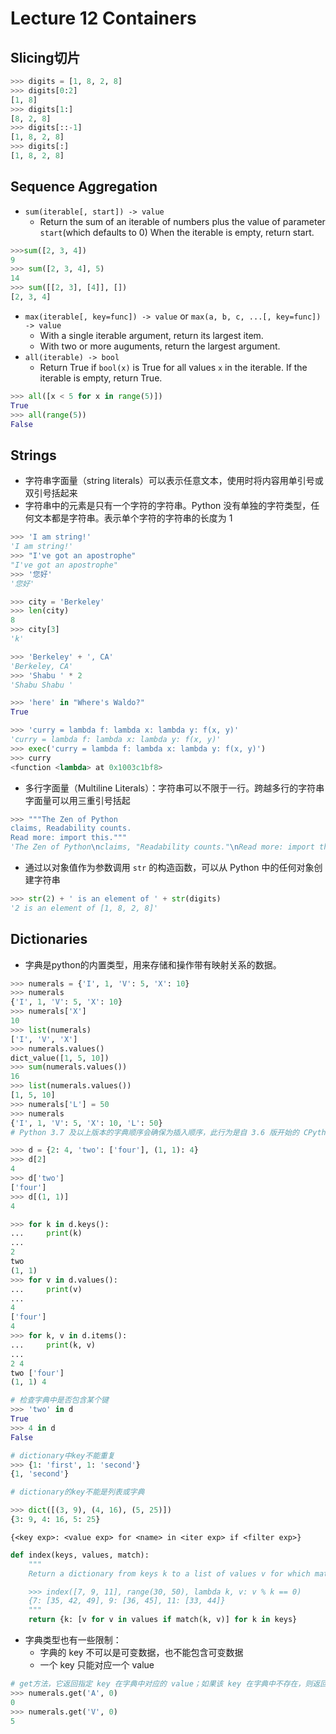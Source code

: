 # Lecture 12 Containers
## Slicing切片
```python
>>> digits = [1, 8, 2, 8]
>>> digits[0:2]
[1, 8]
>>> digits[1:]
[8, 2, 8]
>>> digits[::-1]
[1, 8, 2, 8]
>>> digits[:]
[1, 8, 2, 8]
```
## Sequence Aggregation
* `sum(iterable[, start]) -> value`
  * Return the sum of an iterable of numbers plus the value of parameter `start`(which defaults to 0) When the iterable is empty, return start.
```python
>>>sum([2, 3, 4])
9
>>> sum([2, 3, 4], 5)
14
>>> sum([[2, 3], [4]], [])
[2, 3, 4]
```
* `max(iterable[, key=func]) -> value` or `max(a, b, c, ...[, key=func]) -> value`
  * With a single iterable argument, return its largest item.
  * With two or more auguments, return the largest argument.
* `all(iterable) -> bool`
  * Return True if `bool(x)` is True for all values `x` in the iterable. If the iterable is empty, return True.
```python
>>> all([x < 5 for x in range(5)])
True
>>> all(range(5))
False
```
## Strings
* 字符串字面量（string literals）可以表示任意文本，使用时将内容用单引号或双引号括起来
* 字符串中的元素是只有一个字符的字符串。Python 没有单独的字符类型，任何文本都是字符串。表示单个字符的字符串的长度为 1
```python
>>> 'I am string!'
'I am string!'
>>> "I've got an apostrophe"
"I've got an apostrophe"
>>> '您好'
'您好'

>>> city = 'Berkeley'
>>> len(city)
8
>>> city[3]
'k'

>>> 'Berkeley' + ', CA'
'Berkeley, CA'
>>> 'Shabu ' * 2
'Shabu Shabu '

>>> 'here' in "Where's Waldo?"
True
```
```python
>>> 'curry = lambda f: lambda x: lambda y: f(x, y)'
'curry = lambda f: lambda x: lambda y: f(x, y)'
>>> exec('curry = lambda f: lambda x: lambda y: f(x, y)')
>>> curry
<function <lambda> at 0x1003c1bf8>
```
* 多行字面量（Multiline Literals）：字符串可以不限于一行。跨越多行的字符串字面量可以用三重引号括起
```python
>>> """The Zen of Python
claims, Readability counts.
Read more: import this."""
'The Zen of Python\nclaims, "Readability counts."\nRead more: import this.'
```
* 通过以对象值作为参数调用 `str` 的构造函数，可以从 Python 中的任何对象创建字符串
```python
>>> str(2) + ' is an element of ' + str(digits)
'2 is an element of [1, 8, 2, 8]'
```
## Dictionaries
* 字典是python的内置类型，用来存储和操作带有映射关系的数据。
```python
>>> numerals = {'I', 1, 'V': 5, 'X': 10}
>>> numerals
{'I', 1, 'V': 5, 'X': 10}
>>> numerals['X']
10
>>> list(numerals)
['I', 'V', 'X']
>>> numerals.values()
dict_value([1, 5, 10])
>>> sum(numerals.values())
16
>>> list(numerals.values())
[1, 5, 10]
>>> numerals['L'] = 50
>>> numerals
{'I', 1, 'V': 5, 'X': 10, 'L': 50}
# Python 3.7 及以上版本的字典顺序会确保为插入顺序，此行为是自 3.6 版开始的 CPython 实现细节，字典会保留插入时的顺序，对键的更新也不会影响顺序，删除后再次添加的键将被插入到末尾
```
```python
>>> d = {2: 4, 'two': ['four'], (1, 1): 4}
>>> d[2]
4
>>> d['two']
['four']
>>> d[(1, 1)]
4

>>> for k in d.keys():
...     print(k)
...
2
two
(1, 1)
>>> for v in d.values():
...     print(v)
...
4
['four']
4
>>> for k, v in d.items():
...     print(k, v)
...
2 4
two ['four']
(1, 1) 4

# 检查字典中是否包含某个键
>>> 'two' in d
True
>>> 4 in d
False
```
```python
# dictionary中key不能重复
>>> {1: 'first', 1: 'second'}
{1, 'second'}

# dictionary的key不能是列表或字典
```
```python
>>> dict([(3, 9), (4, 16), (5, 25)])
{3: 9, 4: 16, 5: 25}
```
```
{<key exp>: <value exp> for <name> in <iter exp> if <filter exp>}
```
```python
def index(keys, values, match):
    """
    Return a dictionary from keys k to a list of values v for which match(k, v) is a true value

    >>> index([7, 9, 11], range(30, 50), lambda k, v: v % k == 0)
    {7: [35, 42, 49], 9: [36, 45], 11: [33, 44]}
    """
    return {k: [v for v in values if match(k, v)] for k in keys}
```
* 字典类型也有一些限制：
  * 字典的 key 不可以是可变数据，也不能包含可变数据
  * 一个 key 只能对应一个 value
```python
# get方法，它返回指定 key 在字典中对应的 value；如果该 key 在字典中不存在，则返回默认值。get 方法接收两个参数，一个 key，一个默认值。
>>> numerals.get('A', 0)
0
>>> numerals.get('V', 0)
5
```